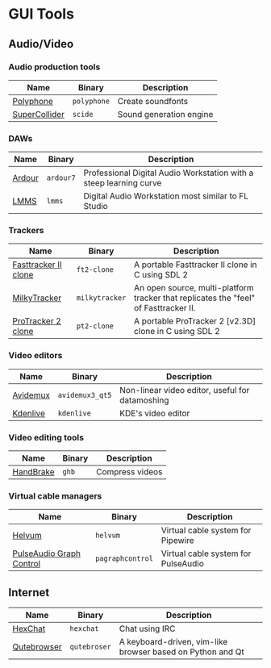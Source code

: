 # GUI Tools

## Audio/Video

### Audio production tools

| Name | Binary | Description |
| - | - | - |
| [Polyphone](https://github.com/davy7125/polyphone) | `polyphone` | Create soundfonts |
| [SuperCollider](https://github.com/supercollider/supercollider) | `scide` | Sound generation engine |

### DAWs

| Name | Binary | Description |
| - | - | - |
| [Ardour](https://github.com/Ardour/ardour) | `ardour7` | Professional Digital Audio Workstation with a steep learning curve |
| [LMMS](https://github.com/LMMS/lmms) | `lmms` | Digital Audio Workstation most similar to FL Studio |

### Trackers

| Name | Binary | Description |
| - | - | - |
| [Fasttracker II clone](https://github.com/8bitbubsy/ft2-clone) | `ft2-clone` | A portable Fasttracker II clone in C using SDL 2 |
| [MilkyTracker](https://github.com/milkytracker/MilkyTracker) | `milkytracker` | An open source, multi-platform tracker that replicates the "feel" of Fasttracker II. |
| [ProTracker 2 clone](https://github.com/8bitbubsy/pt2-clone) | `pt2-clone` | A portable ProTracker 2 [v2.3D] clone in C using SDL 2 |

### Video editors

| Name | Binary | Description |
| - | - | - |
| [Avidemux](http://fixounet.free.fr/avidemux/) | `avidemux3_qt5` | Non-linear video editor, useful for datamoshing |
| [Kdenlive](https://github.com/KDE/kdenlive) | `kdenlive` | KDE's video editor |

### Video editing tools

| Name | Binary | Description |
| - | - | - |
| [HandBrake](https://github.com/HandBrake/HandBrake) | `ghb` | Compress videos |

### Virtual cable managers

| Name | Binary | Description |
| - | - | - |
| [Helvum](https://gitlab.freedesktop.org/pipewire/helvum) | `helvum` | Virtual cable system for Pipewire |
| [PulseAudio Graph Control](https://github.com/futpib/pagraphcontrol) | `pagraphcontrol` | Virtual cable system for PulseAudio |

## Internet

| Name | Binary | Description |
| - | - | - |
| [HexChat](https://github.com/hexchat/hexchat) | `hexchat` | Chat using IRC |
| [Qutebrowser](https://github.com/qutebrowser/qutebrowser) | `qutebroser` | A keyboard-driven, vim-like browser based on Python and Qt |
